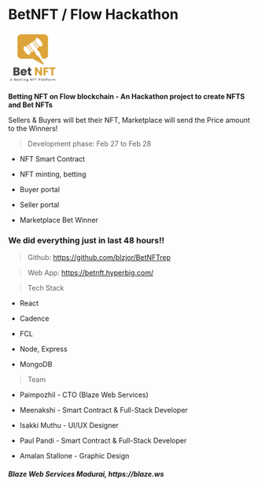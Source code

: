 # BetNFT / Flow Hackathon 

<img width="20%" src ="https://raw.githubusercontent.com/blzjor/BetNFTrep/main/MicrosoftTeams-image.png?token=GHSAT0AAAAAAB7KBH64J6FSSMRB7S5TYH5OY757MBA">

<b> Betting NFT on Flow blockchain - An Hackathon project to create NFTS and Bet NFTs</b>

Sellers & Buyers will bet their NFT, Marketplace will send the Price amount to the Winners!

> Development phase:
Feb 27 to Feb 28
- NFT Smart Contract

- NFT minting, betting

- Buyer portal

- Seller portal

- Marketplace Bet Winner

<h3> We did everything just in last 48 hours!! </h3>



> Github: https://github.com/blzjor/BetNFTrep

> Web App: https://betnft.hyperbig.com/


> Tech Stack

- React 

- Cadence 

- FCL 

- Node, Express 

- MongoDB 

> Team

- Paimpozhil  - CTO (Blaze Web Services)

- Meenakshi - Smart Contract & Full-Stack Developer

- Isakki Muthu - UI/UX Designer

- Paul Pandi - Smart Contract & Full-Stack Developer

- Amalan Stallone - Graphic Design

<h5>Blaze Web Services Madurai, https://blaze.ws </h5>
